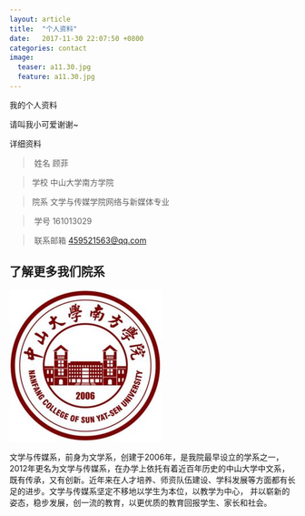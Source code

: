 ```yaml
---
layout: article
title:  "个人资料"
date:   2017-11-30 22:07:50 +0800
categories: contact
image:
  teaser: a11.30.jpg
  feature: a11.30.jpg
---
```

我的个人资料


请叫我小可爱谢谢~



详细资料
>  姓名
顾菲

> 学校
中山大学南方学院

>  院系
文学与传媒学院网络与新媒体专业

>  学号
161013029

>  联系邮箱
459521563@qq.com

## 了解更多我们院系
<img src="https://github.com/161013029/161013029.github.io/blob/master/images/xxlogo.jpg" >

文学与传媒系，前身为文学系，创建于2006年，是我院最早设立的学系之一，2012年更名为文学与传媒系，在办学上依托有着近百年历史的中山大学中文系，既有传承，又有创新。近年来在人才培养、师资队伍建设、学科发展等方面都有长足的进步。文学与传媒系坚定不移地以学生为本位，以教学为中心， 并以崭新的姿态，稳步发展，创一流的教育，以更优质的教育回报学生、家长和社会。

   


